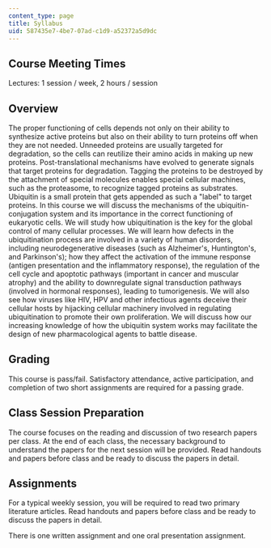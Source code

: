 ```yaml
---
content_type: page
title: Syllabus
uid: 587435e7-4be7-07ad-c1d9-a52372a5d9dc
---
```


Course Meeting Times
--------------------

Lectures: 1 session / week, 2 hours / session

Overview
--------

The proper functioning of cells depends not only on their ability to synthesize active proteins but also on their ability to turn proteins off when they are not needed. Unneeded proteins are usually targeted for degradation, so the cells can reutilize their amino acids in making up new proteins. Post-translational mechanisms have evolved to generate signals that target proteins for degradation. Tagging the proteins to be destroyed by the attachment of special molecules enables special cellular machines, such as the proteasome, to recognize tagged proteins as substrates. Ubiquitin is a small protein that gets appended as such a "label" to target proteins. In this course we will discuss the mechanisms of the ubiquitin- conjugation system and its importance in the correct functioning of eukaryotic cells. We will study how ubiquitination is the key for the global control of many cellular processes. We will learn how defects in the ubiquitination process are involved in a variety of human disorders, including neurodegenerative diseases (such as Alzheimer's, Huntington's, and Parkinson's); how they affect the activation of the immune response (antigen presentation and the inflammatory response), the regulation of the cell cycle and apoptotic pathways (important in cancer and muscular atrophy) and the ability to downregulate signal transduction pathways (involved in hormonal responses), leading to tumorigenesis. We will also see how viruses like HIV, HPV and other infectious agents deceive their cellular hosts by hijacking cellular machinery involved in regulating ubiquitination to promote their own proliferation. We will discuss how our increasing knowledge of how the ubiquitin system works may facilitate the design of new pharmacological agents to battle disease.

Grading
-------

This course is pass/fail. Satisfactory attendance, active participation, and completion of two short assignments are required for a passing grade.

Class Session Preparation
-------------------------

The course focuses on the reading and discussion of two research papers per class. At the end of each class, the necessary background to understand the papers for the next session will be provided. Read handouts and papers before class and be ready to discuss the papers in detail.

Assignments
-----------

For a typical weekly session, you will be required to read two primary literature articles. Read handouts and papers before class and be ready to discuss the papers in detail.

There is one written assignment and one oral presentation assignment.